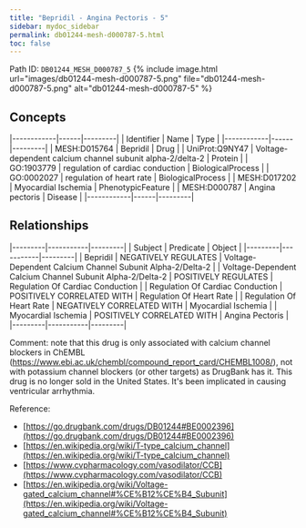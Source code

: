 ```yaml
---
title: "Bepridil - Angina Pectoris - 5"
sidebar: mydoc_sidebar
permalink: db01244-mesh-d000787-5.html
toc: false 
---
```



Path ID: `DB01244_MESH_D000787_5`
{% include image.html url="images/db01244-mesh-d000787-5.png" file="db01244-mesh-d000787-5.png" alt="db01244-mesh-d000787-5" %}

## Concepts

|------------|------|---------|
| Identifier | Name | Type    |
|------------|------|---------|
| MESH:D015764 | Bepridil | Drug |
| UniProt:Q9NY47 | Voltage-dependent calcium channel subunit alpha-2/delta-2 | Protein |
| GO:1903779 | regulation of cardiac conduction | BiologicalProcess |
| GO:0002027 | regulation of heart rate | BiologicalProcess |
| MESH:D017202 | Myocardial Ischemia | PhenotypicFeature |
| MESH:D000787 | Angina pectoris | Disease |
|------------|------|---------|

## Relationships

|---------|-----------|---------|
| Subject | Predicate | Object  |
|---------|-----------|---------|
| Bepridil | NEGATIVELY REGULATES | Voltage-Dependent Calcium Channel Subunit Alpha-2/Delta-2 |
| Voltage-Dependent Calcium Channel Subunit Alpha-2/Delta-2 | POSITIVELY REGULATES | Regulation Of Cardiac Conduction |
| Regulation Of Cardiac Conduction | POSITIVELY CORRELATED WITH | Regulation Of Heart Rate |
| Regulation Of Heart Rate | NEGATIVELY CORRELATED WITH | Myocardial Ischemia |
| Myocardial Ischemia | POSITIVELY CORRELATED WITH | Angina Pectoris |
|---------|-----------|---------|

Comment: note that this drug is only associated with calcium channel blockers in ChEMBL (https://www.ebi.ac.uk/chembl/compound_report_card/CHEMBL1008/), not with potassium channel blockers (or other targets) as DrugBank has it. This drug is no longer sold in the United States. It's been implicated in causing ventricular arrhythmia.

Reference: 
  - [https://go.drugbank.com/drugs/DB01244#BE0002396](https://go.drugbank.com/drugs/DB01244#BE0002396)
  - [https://en.wikipedia.org/wiki/T-type_calcium_channel](https://en.wikipedia.org/wiki/T-type_calcium_channel)
  - [https://www.cvpharmacology.com/vasodilator/CCB](https://www.cvpharmacology.com/vasodilator/CCB)
  - [https://en.wikipedia.org/wiki/Voltage-gated_calcium_channel#%CE%B12%CE%B4_Subunit](https://en.wikipedia.org/wiki/Voltage-gated_calcium_channel#%CE%B12%CE%B4_Subunit)

